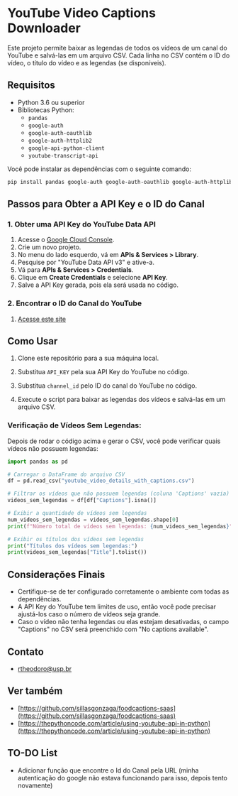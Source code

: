 # YouTube Video Captions Downloader

Este projeto permite baixar as legendas de todos os vídeos de um canal do YouTube e salvá-las em um arquivo CSV. Cada linha no CSV contém o ID do vídeo, o título do vídeo e as legendas (se disponíveis).

## Requisitos

- Python 3.6 ou superior
- Bibliotecas Python:
  - `pandas`
  - `google-auth`
  - `google-auth-oauthlib`
  - `google-auth-httplib2`
  - `google-api-python-client`
  - `youtube-transcript-api`

Você pode instalar as dependências com o seguinte comando:

```bash
pip install pandas google-auth google-auth-oauthlib google-auth-httplib2 google-api-python-client youtube-transcript-api
```

## Passos para Obter a API Key e o ID do Canal

### 1. Obter uma API Key do YouTube Data API

1. Acesse o [Google Cloud Console](https://console.cloud.google.com/).
2. Crie um novo projeto.
3. No menu do lado esquerdo, vá em **APIs & Services > Library**.
4. Pesquise por "YouTube Data API v3" e ative-a.
5. Vá para **APIs & Services > Credentials**.
6. Clique em **Create Credentials** e selecione **API Key**.
7. Salve a API Key gerada, pois ela será usada no código.

### 2. Encontrar o ID do Canal do YouTube

1. [Acesse este site](https://www.streamweasels.com/tools/youtube-channel-id-and-user-id-convertor/)

## Como Usar

1. Clone este repositório para a sua máquina local.

2. Substitua `API_KEY` pela sua API Key do YouTube no código.

3. Substitua `channel_id` pelo ID do canal do YouTube no código.

4. Execute o script para baixar as legendas dos vídeos e salvá-las em um arquivo CSV.

### Verificação de Vídeos Sem Legendas:

Depois de rodar o código acima e gerar o CSV, você pode verificar quais vídeos não possuem legendas:

```python
import pandas as pd

# Carregar o DataFrame do arquivo CSV
df = pd.read_csv("youtube_video_details_with_captions.csv")

# Filtrar os vídeos que não possuem legendas (coluna 'Captions' vazia)
videos_sem_legendas = df[df["Captions"].isna()]

# Exibir a quantidade de vídeos sem legendas
num_videos_sem_legendas = videos_sem_legendas.shape[0]
print(f"Número total de vídeos sem legendas: {num_videos_sem_legendas}")

# Exibir os títulos dos vídeos sem legendas
print("Títulos dos vídeos sem legendas:")
print(videos_sem_legendas["Title"].tolist())
```

## Considerações Finais

- Certifique-se de ter configurado corretamente o ambiente com todas as dependências.
- A API Key do YouTube tem limites de uso, então você pode precisar ajustá-los caso o número de vídeos seja grande.
- Caso o vídeo não tenha legendas ou elas estejam desativadas, o campo "Captions" no CSV será preenchido com "No captions available".

## Contato

 - rtheodoro@usp.br

## Ver também

 - [https://github.com/sillasgonzaga/foodcaptions-saas](https://github.com/sillasgonzaga/foodcaptions-saas)
 - [https://thepythoncode.com/article/using-youtube-api-in-python](https://thepythoncode.com/article/using-youtube-api-in-python)

## TO-DO List

 - Adicionar função que encontre o Id do Canal pela URL (minha autenticação do google não estava funcionando para isso, depois tento novamente)